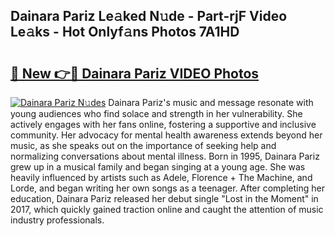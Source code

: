 ## Dainara Pariz Le𝚊ked N𝚞de - Part-rjF Video Le𝚊ks - Hot Onlyf𝚊ns Photos 7A1HD

# <h2><a href="http://ab45788.deff.icu/?id=Dainara+Pariz">🔗 New 👉🔴 Dainara Pariz VIDEO Photos</a></h2>

[![Dainara Pariz N𝚞des](https://i.imgur.com/rIISA9y.gif)](http://ab45788.deff.icu/?id=Dainara+Pariz)
Dainara Pariz's music and message resonate with young audiences who find solace and strength in her vulnerability. She actively engages with her fans online, fostering a supportive and inclusive community. Her advocacy for mental health awareness extends beyond her music, as she speaks out on the importance of seeking help and normalizing conversations about mental illness. Born in 1995, Dainara Pariz grew up in a musical family and began singing at a young age. She was heavily influenced by artists such as Adele, Florence + The Machine, and Lorde, and began writing her own songs as a teenager. After completing her education, Dainara Pariz released her debut single "Lost in the Moment" in 2017, which quickly gained traction online and caught the attention of music industry professionals.
